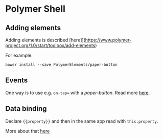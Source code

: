 # Polymer Shell

## Adding elements

Adding elements is described [here]](https://www.polymer-project.org/1.0/start/toolbox/add-elements)

For example:

    bower install --save PolymerElements/paper-button

## Events

One way is to use e.g. `on-tap=` with a _paper-button_.
Read more [here](https://www.polymer-project.org/2.0/docs/devguide/gesture-events).

## Data binding

Declare `{{property}}` and then in the same app read with `this.property`.

More about that [here](https://www.polymer-project.org/2.0/docs/devguide/data-system)
